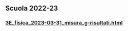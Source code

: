 ## Scuola 2022-23
### [3E_fisica_2023-03-31_misura_g-risultati.html](./3E_fisica_2023-03-31_misura_g-risultati.html)
